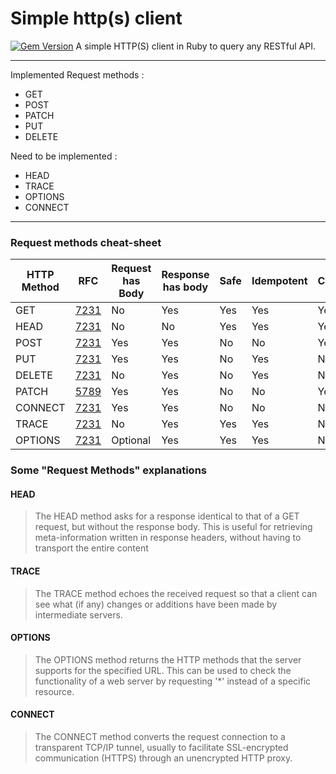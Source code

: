 # Simple http(s) client

[![Gem Version](https://badge.fury.io/rb/shc.svg)](https://badge.fury.io/rb/shc) A simple HTTP(S) client in Ruby to query any RESTful API.

---

Implemented Request methods :

  * GET
  * POST
  * PATCH
  * PUT
  * DELETE

Need to be implemented :

  * HEAD
  * TRACE
  * OPTIONS
  * CONNECT

---

### Request methods cheat-sheet

| HTTP Method | RFC                                         | Request has Body | Response has body | Safe | Idempotent | Cacheable |
| ----------- | ------------------------------------------- | ---------------- | ----------------- | ---- | ---------- | --------- |
| GET         | [7231](https://tools.ietf.org/html/rfc7231) | No               | Yes               | Yes  | Yes        | Yes       |
| HEAD        | [7231](https://tools.ietf.org/html/rfc7231) | No               | No                | Yes  | Yes        | Yes       |
| POST        | [7231](https://tools.ietf.org/html/rfc7231) | Yes              | Yes               | No   | No         | Yes       |
| PUT         | [7231](https://tools.ietf.org/html/rfc7231) | Yes              | Yes               | No   | Yes        | No        |
| DELETE      | [7231](https://tools.ietf.org/html/rfc7231) | No               | Yes               | No   | Yes        | No        |
| PATCH       | [5789](https://tools.ietf.org/html/rfc5789) | Yes              | Yes               | No   | No         | Yes       |
| CONNECT     | [7231](https://tools.ietf.org/html/rfc7231) | Yes              | Yes               | No   | No         | No        |
| TRACE       | [7231](https://tools.ietf.org/html/rfc7231) | No               | Yes               | Yes  | Yes        | No        |
| OPTIONS     | [7231](https://tools.ietf.org/html/rfc7231) | Optional         | Yes               | Yes  | Yes        | No        |


### Some "Request Methods" explanations

#### HEAD

> The HEAD method asks for a response identical to that of a GET request, but without the response body. This is useful for retrieving meta-information written in response headers, without having to transport the entire content

#### TRACE

> The TRACE method echoes the received request so that a client can see what (if any) changes or additions have been made by intermediate servers.

#### OPTIONS

> The OPTIONS method returns the HTTP methods that the server supports for the specified URL. This can be used to check the functionality of a web server by requesting '*' instead of a specific resource.

#### CONNECT

> The CONNECT method converts the request connection to a transparent TCP/IP tunnel, usually to facilitate SSL-encrypted communication (HTTPS) through an unencrypted HTTP proxy.
